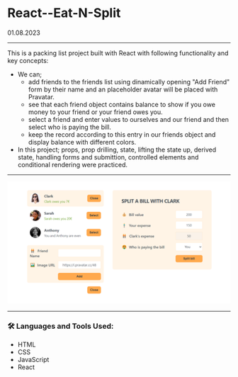 # React--Eat-N-Split
01.08.2023

---

This is a packing list project built with React with following functionality and key concepts:
- We can;
  - add friends to the friends list using dinamically opening "Add Friend" form by their name and an placeholder avatar will be placed with Pravatar.
  - see that each friend object contains balance to show if you owe money to your friend or your friend owes you.
  - select a friend and enter values to ourselves and our friend and then select who is paying the bill.
  - keep the record according to this entry in our friends object and display balance with different colors.
- In this project; props, prop drilling, state, lifting the state up, derived state, handling forms and submittion, controlled elements and conditional rendering were practiced.

---

<img width="600px" src="https://github.com/aytacserce/react-6-eat-n-split/blob/main/Eat-N-Split-screenshot.png?raw=true" />

---

### :hammer_and_wrench: Languages and Tools Used:
- HTML
- CSS
- JavaScript
- React
